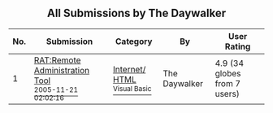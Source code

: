 ﻿<div align="center">

## All Submissions by The Daywalker

</div>

No.  | Submission | Category | By   | User Rating
---- | ---------- | -------- | ---- | -----------
1 | [RAT:Remote Administration Tool<br /><sup>2005-11-21 02:02:16</sup>](https://github.com/Planet-Source-Code/the-daywalker-rat-remote-administration-tool__1-63319) | [Internet/ HTML<br /><sup>Visual Basic</sup>](../ByCategory/internet-html__1-34.md) | The Daywalker | 4.9 (34 globes from 7 users)
